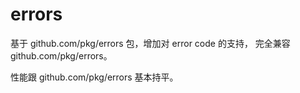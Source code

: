 # errors
基于 github.com/pkg/errors 包，增加对 error code 的支持，
完全兼容 github.com/pkg/errors。

性能跟 github.com/pkg/errors 基本持平。